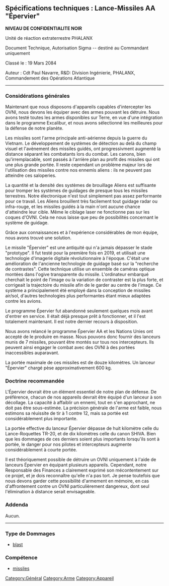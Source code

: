 ## Spécifications techniques : Lance-Missiles AA "Épervier"

**NIVEAU DE CONFIDENTIALITE NOIR**

Unité de réaction extraterrestre PHALANX

Document Technique, Autorisation Sigma -- destiné au Commandant
uniquement

Classé le : 19 Mars 2084

Auteur : Cdt Paul Navarre, R&D: Division Ingénierie, PHALANX,
Commandement des Opérations Atlantique

------------------------------------------------------------------------

### Considérations générales

Maintenant que nous disposons d'appareils capables d'intercepter les
OVNI, nous devons les équiper avec des armes pouvant les détruire. Nous
avons testé toutes les armes disponibles sur Terre, en vue d'une
intégration dans le programme Excalibur, et nous avons sélectionné les
meilleures pour la défense de notre planète.

Les missiles sont l'arme principale anti-aérienne depuis la guerre du
Vietnam. Le développement de systèmes de détection au delà du champ
visuel et l'avènement des missiles guidés, ont progressivment augmenté
la distance séparant les combatants lors du combat. Les canons, bien
qu'irremplacable, sont passés à l'arrière plan au profit des missiles
qui ont une plus grande portée. Il reste cependant un problème majeur
lors de l'utilisation des missiles contre nos ennemis aliens : ils ne
peuvent pas atteindre ces saloperies.

La quantité et la densité des systèmes de brouillage Aliens est
suffisante pour tromper les systèmes de guidages de presque tous les
missiles terrestres. Notre électronique n'est tout simplement pas assez
performante pour ce travail. Les Aliens brouillent très facilement tout
guidage radar ou infra-rouge, et les missiles guidés à la main n'ont
aucune chance d'atteindre leur cible. Même le ciblage laser ne
fonctionne pas sur les coques d'OVNI. Cela ne nous laisse que peu de
possibilités concernant le système de guidage.

Grâce aux connaissances et à l'expérience considérables de mon équipe,
nous avons trouvé une solution.

Le missile "Épervier" est une antiquité qui n'a jamais dépasser le stade
"prototype". Il fut testé pour la première fois en 2019, et utilisait
une technologie d'imagerie digitale révolutionnaire à l'époque. C'était
une amélioration de l'ancienne technologie de guidage basé sur la
"recherche de contrastes". Cette technique utilise un ensemble de
caméras optique montées dans l'ogive transparente du missile.
L'ordinateur embarqué cherchait le point de l'image ou la variation de
contraster est la plus forte, et corrigeait la trajectoire du missile
afin de le garder au centre de l'image. Ce système a principalement été
employé dans la conception de missiles air/sol, d'autres technologies
plus performantes étant mieux adaptées contre les avions.

Le programme Épervier fut abandonné seulement quelques mois avant
d'entrer en service. Il était déjà presque prêt à fonctionner, et il
l'est totalement maintenant. Il est notre dernier recours à disposition.

Nous avons relancé le programme Épervier AA et les Nations Unies ont
accepté de le produire en masse. Nous pouvons donc fournir des lanceurs
munis de 7 missiles, pouvant être montés sur tous nos intercepteurs. Ils
peuvent ainsi engager le combat avec des OVNI à des portées
inaccessibles auparavant.

La portée maximale de ces missiles est de douze kilomètres. Un lanceur
"Épervier" chargé pèse approximativement 600 kg.

### Doctrine recommandée

L'Épervier devrait être un élément essentiel de notre plan de défense.
De préférence, chacun de nos appareils devrait être équipé d'un lanceur
à son décollage. La capacité à affaiblir un ennemi, tout en s'en
approchant, ne doit pas être sous-estimée. La précision générale de
l'arme est faible, nous estimons sa réuissite de tir à 1 contre 12, mais
sa portée est considérablement plus importante.

La portée effective du lanceur Épervier dépasse de huit kilomètre celle
du Lance-Roquettes TR-20, et de dix kilomètres celle du canon SHIVA.
Bien que les dommages de ces derniers soient plus importants lorsqu'ils
sont à portée, le danger pour nos pilotes et intercepteurs augmente
considérablement à courte portée.

Il est théoriquement possible de détruire un OVNI uniquement à l'aide de
lanceurs Épervier en équipant plusieurs appareils. Cependant, notre
Responsable des Finances a clairement exprimé son mécontentement sur ce
projet, et je dois reconnaître qu'elle n'a pas tort. Je pense toutefois
que nous devons garder cette possibilité d'armement en mémoire, en cas
d'affrontement contre un OVNI particulièrement dangereux, dont seul
l'élimination à distance serait envisageable.

### Addenda

Aucun.

------------------------------------------------------------------------

### Type de Dommages

- [blast](Damage/blast "wikilink")

### Compétence

- [missiles](Skills/missiles "wikilink")

[Category:Général](Category:Général "wikilink")
[Category:Arme](Category:Arme "wikilink")
[Category:Appareil](Category:Appareil "wikilink")